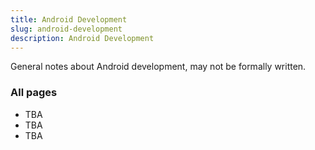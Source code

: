 ```yaml
---
title: Android Development
slug: android-development
description: Android Development
---
```


General notes about Android development, may not be formally written.

### All pages

- TBA
- TBA
- TBA
